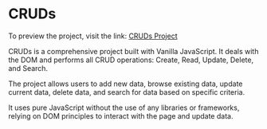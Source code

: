 # CRUDs

To preview the project, visit the link: [CRUDs Project](https://amen-cruds.vercel.app/)

CRUDs is a comprehensive project built with Vanilla JavaScript. It deals with the DOM and performs all CRUD operations: Create, Read, Update, Delete, and Search.

The project allows users to add new data, browse existing data, update current data, delete data, and search for data based on specific criteria.

It uses pure JavaScript without the use of any libraries or frameworks, relying on DOM principles to interact with the page and update data.
